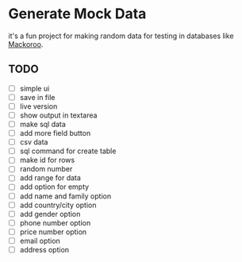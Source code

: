 # Generate Mock Data

it's a fun project for making random data for testing in databases like [Mackoroo](https://www.mockaroo.com/).

## TODO

- [ ] simple ui
- [ ] save in file
- [ ] live version
- [ ] show output in textarea
- [ ] make sql data
- [ ] add more field button
- [ ] csv data
- [ ] sql command for create table
- [ ] make id for rows
- [ ] random number
- [ ] add range for data
- [ ] add option for empty
- [ ] add name and family option
- [ ] add country/city option
- [ ] add gender option
- [ ] phone number option
- [ ] price number option
- [ ] email option
- [ ] address option
